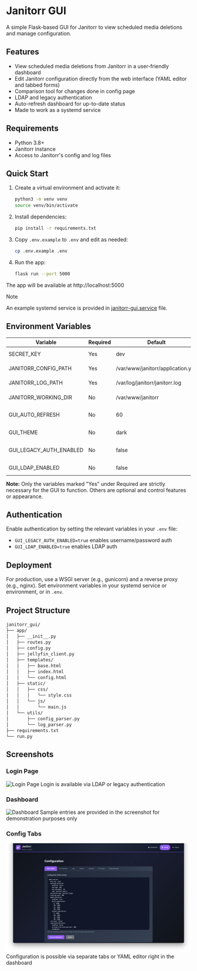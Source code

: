 
# Janitorr GUI

A simple Flask-based GUI for Janitorr to view scheduled media deletions and manage configuration.

## Features

- View scheduled media deletions from Janitorr in a user-friendly dashboard
- Edit Janitorr configuration directly from the web interface (YAML editor and tabbed forms)
- Comparison tool for changes done in config page
- LDAP and legacy authentication
- Auto-refresh dashboard for up-to-date status
- Made to work as a systemd service

## Requirements

- Python 3.8+
- Janitorr instance
- Access to Janitorr's config and log files

## Quick Start

1. Create a virtual environment and activate it:
    ```bash
    python3 -m venv venv
    source venv/bin/activate
    ```
2. Install dependencies:
    ```bash
    pip install -r requirements.txt
    ```
3. Copy `.env.example` to `.env` and edit as needed:
    ```bash
    cp .env.example .env
    ```
4. Run the app:
    ```bash
    flask run --port 5000
    ```

The app will be available at http://localhost:5000

> [!NOTE]
> An example systemd service is provided in [janitorr-gui.service](/contrib/janitorr-gui.service) file.

## Environment Variables

| Variable                  | Required | Default         | Description                                      |
|---------------------------|----------|-----------------|--------------------------------------------------|
| SECRET_KEY                | Yes      | dev | Flask session secret key                         |
| JANITORR_CONFIG_PATH      | Yes      | /var/www/janitorr/application.yml | Path to Janitorr's application.yml               |
| JANITORR_LOG_PATH         | Yes      | /var/log/janitorr/janitorr.log | Path to Janitorr's log file                      |
| JANITORR_WORKING_DIR      | No       | /var/www/janitorr   | Janitorr working directory                       |
| GUI_AUTO_REFRESH          | No       | 60              | Dashboard auto-refresh interval (seconds)         |
| GUI_THEME                 | No       | dark            | Dashboard theme (dark/light)                      |
| GUI_LEGACY_AUTH_ENABLED   | No       | false           | Enable legacy (username/password) auth            |
| GUI_LDAP_ENABLED          | No       | false           | Enable LDAP authentication                       |

**Note:** Only the variables marked "Yes" under Required are strictly necessary for the GUI to function. Others are optional and control features or appearance.

## Authentication

Enable authentication by setting the relevant variables in your `.env` file:

- `GUI_LEGACY_AUTH_ENABLED=true` enables username/password auth
- `GUI_LDAP_ENABLED=true` enables LDAP auth

## Deployment

For production, use a WSGI server (e.g., gunicorn) and a reverse proxy (e.g., nginx). Set environment variables in your systemd service or environment, or in `.env`.

## Project Structure

```
janitorr_gui/
├── app/
│   ├── __init__.py
│   ├── routes.py
│   ├── config.py
│   ├── jellyfin_client.py
│   ├── templates/
│   │   ├── base.html
│   │   ├── index.html
│   │   └── config.html
│   ├── static/
│   │   ├── css/
│   │   │   └── style.css
│   │   └── js/
│   │       └── main.js
│   └── utils/
│       ├── config_parser.py
│       └── log_parser.py
├── requirements.txt
└── run.py
```

## Screenshots

### Login Page
![Login Page](screenshots/login.png)
Login is available via LDAP or legacy authentication

### Dashboard
![Dashboard](screenshots/dashboard.png)
Sample entries are provided in the screenshot for demonstration purposes only

### Config Tabs
![Config Tabs](screenshots/config.png)
Configuration is possible via separate tabs or YAML editor right in the dashboard